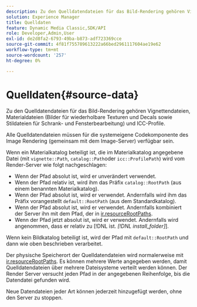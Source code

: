 ```yaml
---
description: Zu den Quelldatendateien für das Bild-Rendering gehören Vignettendateien, Materialdateien (Bilder für wiederholbare Texturen und Decals sowie Stildateien für Schrank- und Fensterbearbeitung) und ICC-Profile.
solution: Experience Manager
title: Quelldaten
feature: Dynamic Media Classic,SDK/API
role: Developer,Admin,User
exl-id: de2d8fa2-6793-49ba-b873-adf723369cce
source-git-commit: 4f81f755789613222a66bed2961117604ae19e62
workflow-type: tm+mt
source-wordcount: '257'
ht-degree: 0%

---
```


# Quelldaten{#source-data}

Zu den Quelldatendateien für das Bild-Rendering gehören Vignettendateien, Materialdateien (Bilder für wiederholbare Texturen und Decals sowie Stildateien für Schrank- und Fensterbearbeitung) und ICC-Profile.

Alle Quelldatendateien müssen für die systemeigene Codekomponente des Image Rendering (gemeinsam mit dem Image-Server) verfügbar sein.

Wenn ein Materialkatalog beteiligt ist, die im Materialkatalog angegebene Datei (mit `vignette::Path`, `catalog::Path`oder `icc::ProfilePath`) wird vom Render-Server wie folgt nachgeschlagen:

* Wenn der Pfad absolut ist, wird er unverändert verwendet.
* Wenn der Pfad relativ ist, wird ihm das Präfix `catalog::RootPath` (aus einem benannten Materialkatalog).
* Wenn der Pfad absolut ist, wird er verwendet. Andernfalls wird ihm das Präfix vorangestellt `default::RootPath` (aus dem Standardkatalog).
* Wenn der Pfad absolut ist, wird er verwendet. Andernfalls kombiniert der Server ihn mit dem Pfad, der in [ir.resourceRootPaths](../../../../../../ir-api/server-admin/image-rendering-api-ref/c-ir-server-administration/c-ir-configuration-settings-reference/c-ir-resource-root-folders.md#concept-39a34d2239934079bb396e1bf568a9c2).
* Wenn der Pfad jetzt absolut ist, wird er verwendet. Andernfalls wird angenommen, dass er relativ zu [!DNL ist.  *[!DNL install_folder]*].

Wenn kein Bildkatalog beteiligt ist, wird der Pfad mit `default::RootPath` und dann wie oben beschrieben verarbeitet.

Der physische Speicherort der Quelldatendateien wird normalerweise mit [ir.resourceRootPaths](../../../../../../ir-api/server-admin/image-rendering-api-ref/c-ir-server-administration/c-ir-configuration-settings-reference/c-ir-resource-root-folders.md#concept-39a34d2239934079bb396e1bf568a9c2). Es können mehrere Werte angegeben werden, damit Quelldatendateien über mehrere Dateisysteme verteilt werden können. Der Render Server versucht jeden Pfad in der angegebenen Reihenfolge, bis die Datendatei gefunden wird.

Neue Datendateien jeder Art können jederzeit hinzugefügt werden, ohne den Server zu stoppen.
